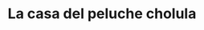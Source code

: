 ---
title: "La casa del peluche cholula"
url: /cholula-puebla/la-casa-del-peluche-cholula/
shop: regalo
---